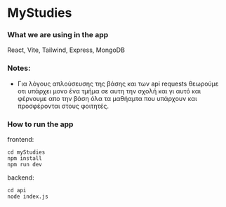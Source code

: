 # MyStudies

### What we are using in the app
React, Vite, Tailwind, Express, MongoDB

### Notes:
- Για λόγους απλούσευσης της βάσης και των api requests θεωρούμε οτι υπάρχει μονο ένα τμήμα σε αυτη την σχολή και γι αυτό και φέρνουμε απο την βάση όλα τα μαθήαμτα που υπάρχουν και προσφέρονται στους φοιτητές.


### How to run the app
frontend:
```
cd myStudies 
npm install
npm run dev
```

backend:
```
cd api
node index.js
```
